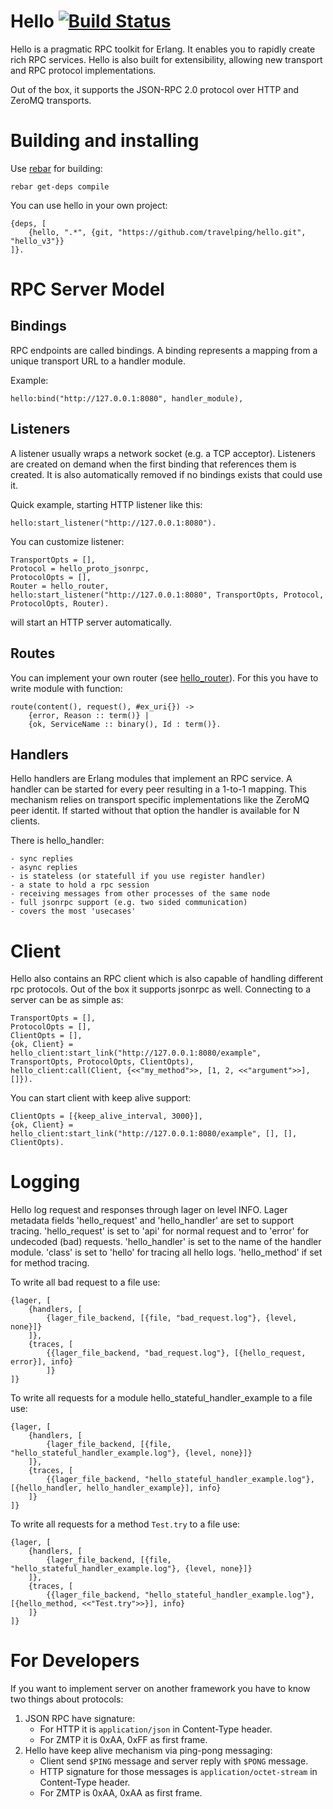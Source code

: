 # Hello [![Build Status](https://travis-ci.org/travelping/hello.svg?branch=hello_v3)](https://travis-ci.org/travelping/hello)

Hello is a pragmatic RPC toolkit for Erlang.
It enables you to rapidly create rich RPC services.
Hello is also built for extensibility,
allowing new transport and RPC protocol implementations.

Out of the box, it supports the JSON-RPC 2.0 protocol
over HTTP and ZeroMQ transports.

# Building and installing

Use [rebar](https://github.com/rebar/rebar) for building:
    
    rebar get-deps compile

You can use hello in your own project:

    {deps, [
        {hello, ".*", {git, "https://github.com/travelping/hello.git", "hello_v3"}}
    ]}.

# RPC Server Model

## Bindings

RPC endpoints are called bindings.
A binding represents a mapping from a unique transport
URL to a handler module.

Example:

    hello:bind("http://127.0.0.1:8080", handler_module),

## Listeners

A listener usually wraps a network socket (e.g. a TCP acceptor).
Listeners are created on demand when the first binding that references
them is created. It is also automatically removed if no bindings
exists that could use it.

Quick example, starting HTTP listener like this:

    hello:start_listener("http://127.0.0.1:8080").

You can customize listener:

    TransportOpts = [],
    Protocol = hello_proto_jsonrpc,
    ProtocolOpts = [],
    Router = hello_router,
    hello:start_listener("http://127.0.0.1:8080", TransportOpts, Protocol, ProtocolOpts, Router).

will start an HTTP server automatically.

## Routes 

You can implement your own router (see [hello_router](/src/hello_router.erl)). 
For this you have to write module with function:
    
    route(content(), request(), #ex_uri{}) -> 
        {error, Reason :: term()} | 
        {ok, ServiceName :: binary(), Id : term()}.

## Handlers

Hello handlers are Erlang modules that implement an RPC service. A
handler can be started for every peer resulting in a 1-to-1 mapping.
This mechanism relies on transport specific implementations like the
ZeroMQ peer identit.
If started without that option the handler is available for N clients.

There is hello_handler:

    - sync replies
    - async replies
    - is stateless (or statefull if you use register handler)
    - a state to hold a rpc session
    - receiving messages from other processes of the same node
    - full jsonrpc support (e.g. two sided communication)
    - covers the most 'usecases'

# Client

Hello also contains an RPC client which is also capable of handling different
rpc protocols. Out of the box it supports jsonrpc as well.
Connecting to a server can be as simple as:


    TransportOpts = [],
    ProtocolOpts = [],
    ClientOpts = [],
	{ok, Client} = hello_client:start_link("http://127.0.0.1:8080/example", TransportOpts, ProtocolOpts, ClientOpts),
	hello_client:call(Client, {<<"my_method">>, [1, 2, <<"argument">>], []}).

You can start client with keep alive support:

    ClientOpts = [{keep_alive_interval, 3000}],
	{ok, Client} = hello_client:start_link("http://127.0.0.1:8080/example", [], [], ClientOpts).

# Logging

Hello log request and responses through lager on level INFO. Lager metadata fields
'hello_request' and 'hello_handler' are set to support tracing.
'hello_request' is set to 'api' for normal request and to 'error' for undecoded (bad)
requests. 'hello_handler' is set to the name of the handler module.
'class' is set to 'hello' for tracing all hello logs. 'hello_method' if set for method tracing.

To write all bad request to a file use:

    {lager, [
        {handlers, [
            {lager_file_backend, [{file, "bad_request.log"}, {level, none}]}
        ]},
        {traces, [
            {{lager_file_backend, "bad_request.log"}, [{hello_request, error}], info}
            ]}
    ]}

To write all requests for a module hello_stateful_handler_example to a file use:

    {lager, [
        {handlers, [
            {lager_file_backend, [{file, "hello_stateful_handler_example.log"}, {level, none}]}
        ]},
        {traces, [
            {{lager_file_backend, "hello_stateful_handler_example.log"}, [{hello_handler, hello_handler_example}], info}
        ]}
    ]}

To write all requests for a method `Test.try` to a file use:

    {lager, [
        {handlers, [
            {lager_file_backend, [{file, "hello_stateful_handler_example.log"}, {level, none}]}
        ]},
        {traces, [
            {{lager_file_backend, "hello_stateful_handler_example.log"}, [{hello_method, <<"Test.try">>}], info}
        ]}
    ]}

# For Developers

If you want to implement server on another framework you have to know two things about protocols:

1. JSON RPC have signature:
    * For HTTP it is `application/json` in Content-Type header.
    * For ZMTP it is  0xAA, 0xFF as first frame.
2. Hello have keep alive mechanism via ping-pong messaging:
    * Client send `$PING` message and server reply with `$PONG` message.
    * HTTP signature for those messages is `application/octet-stream` in Content-Type header.
    * For ZMTP is  0xAA, 0xAA as first frame.
